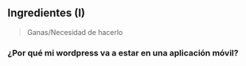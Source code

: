## Ingredientes (I)

> Ganas/Necesidad de hacerlo


### ¿Por qué mi wordpress va a estar en una aplicación móvil?<!-- .element: class="fragment" data-fragment-index="2" -->
